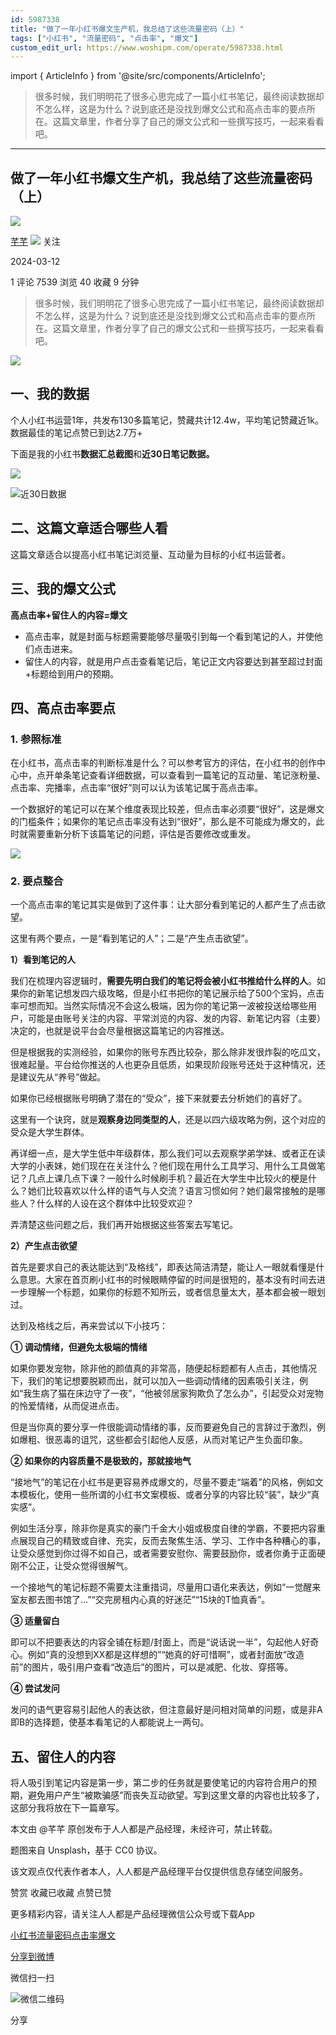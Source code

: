 ```yaml
---
id: 5987338
title: "做了一年小红书爆文生产机，我总结了这些流量密码（上）"
tags: ["小红书", "流量密码", "点击率", "爆文"]
custom_edit_url: https://www.woshipm.com/operate/5987338.html
---
```

import { ArticleInfo } from '@site/src/components/ArticleInfo';

<ArticleInfo
    author="芊芊"
    authorLink="https://www.woshipm.com/u/1102245"
    published="2024-03-12"
    views={7539}
    comments={1}
    collects={40}
/>

> 很多时候，我们明明花了很多心思完成了一篇小红书笔记，最终阅读数据却不怎么样，这是为什么？说到底还是没找到爆文公式和高点击率的要点所在。这篇文章里，作者分享了自己的爆文公式和一些撰写技巧，一起来看看吧。

---

## 做了一年小红书爆文生产机，我总结了这些流量密码（上）

[![](https://static.woshipm.com/pmapp_avatar_20231225211934_4221.jpeg?imageView2/1/w/72/h/72/q/100)](https://www.woshipm.com/u/1102245)

[芊芊](https://www.woshipm.com/u/1102245) ![](https://static.woshipm.com/tag/1101_1@2x.png) 关注

2024-03-12

1 评论 7539 浏览 40 收藏 9 分钟

> 很多时候，我们明明花了很多心思完成了一篇小红书笔记，最终阅读数据却不怎么样，这是为什么？说到底还是没找到爆文公式和高点击率的要点所在。这篇文章里，作者分享了自己的爆文公式和一些撰写技巧，一起来看看吧。

![](https://image.woshipm.com/2023/04/13/3aec73ce-d9eb-11ed-9d7a-00163e0b5ff3.jpg)

## 一、我的数据

个人小红书运营1年，共发布130多篇笔记，赞藏共计12.4w，平均笔记赞藏近1k。数据最佳的笔记点赞已到达2.7万+

下面是我的小红书**数据汇总截图**和**近30日笔记数据。**

![](https://image.woshipm.com/2024/01/31/5ba190b0-bfe9-11ee-b098-00163e0b5ff3.png)

![近30日数据](https://image.woshipm.com/2024/01/31/69bc3272-bfe9-11ee-b098-00163e0b5ff3.jpg)

## 二、这篇文章适合哪些人看

这篇文章适合以提高小红书笔记浏览量、互动量为目标的小红书运营者。

## 三、我的爆文公式

**高点击率+留住人的内容=爆文**

*   高点击率，就是封面与标题需要能够尽量吸引到每一个看到笔记的人，并使他们点击进来。
*   留住人的内容，就是用户点击查看笔记后，笔记正文内容要达到甚至超过封面+标题给到用户的预期。

## 四、高点击率要点

### 1\. 参照标准

在小红书，高点击率的判断标准是什么？可以参考官方的评估，在小红书的创作中心中，点开单条笔记查看详细数据，可以查看到一篇笔记的互动量、笔记涨粉量、点击率、完播率，点击率“很好”则可以认为该笔记属于高点击率。

一个数据好的笔记可以在某个维度表现比较差，但点击率必须要“很好”，这是爆文的门槛条件；如果你的笔记点击率没有达到“很好”，那么是不可能成为爆文的，此时就需要重新分析下该篇笔记的问题，评估是否要修改或重发。

![](https://image.woshipm.com/2024/03/11/cc02f2d8-df77-11ee-926a-00163e0b5ff3.jpg)

### 2\. 要点整合

一个高点击率的笔记其实是做到了这件事：让大部分看到笔记的人都产生了点击欲望。

这里有两个要点，一是“看到笔记的人”；二是“产生点击欲望”。

**1）看到笔记的人**

我们在梳理内容逻辑时，**需要先明白我们的笔记将会被小红书推给什么样的人**。如果你的新笔记想发四六级攻略，但是小红书把你的笔记展示给了500个宝妈，点击率可想而知。当然实际情况不会这么极端，因为你的笔记第一波被投送给哪些用户，可能是由账号关注的内容、平常浏览的内容、发的内容、新笔记内容（主要）决定的，也就是说平台会尽量根据这篇笔记的内容推送。

但是根据我的实测经验，如果你的账号东西比较杂，那么除非发很炸裂的吃瓜文，很难起量。平台给你推送的人也更杂且低质，如果现阶段账号还处于这种情况，还是建议先从“养号”做起。

如果你已经根据账号明确了潜在的“受众”，接下来就要去分析她们的喜好了。

这里有一个诀窍，就是**观察身边同类型的人**，还是以四六级攻略为例，这个对应的受众是大学生群体。

再详细一点，是大学生低中年级群体，那么我们可以去观察学弟学妹、或者正在读大学的小表妹，她们现在在关注什么？他们现在用什么工具学习、用什么工具做笔记？几点上课几点下课？一般什么时候刷手机？最近在大学生中比较火的梗是什么？她们比较喜欢以什么样的语气与人交流？语言习惯如何？她们最常接触的是哪些人？什么样的人设在这个群体中比较受欢迎？

弄清楚这些问题之后，我们再开始根据这些答案去写笔记。

**2）产生点击欲望**

首先是要求自己的表达能达到“及格线”，即表达简洁清楚，能让人一眼就看懂是什么意思。大家在首页刷小红书的时候眼睛停留的时间是很短的，基本没有时间去进一步理解一个标题，如果你的标题不知所云，或者信息量太大，基本都会被一眼划过。

达到及格线之后，再来尝试以下小技巧：

**① 调动情绪，但避免太极端的情绪**

如果你要发宠物，除非他的颜值真的非常高，随便起标题都有人点击，其他情况下，我们的笔记想要脱颖而出，就可以加入一些调动情绪的因素吸引关注，例如“我生病了猫在床边守了一夜”，“他被邻居家狗欺负了怎么办”，引起受众对宠物的怜爱情绪，从而促进点击。

但是当你真的要分享一件很能调动情绪的事，反而要避免自己的言辞过于激烈，例如爆粗、很恶毒的诅咒，这些都会引起他人反感，从而对笔记产生负面印象。

**② 如果你的内容质量不是极致的，那就接地气**

“接地气”的笔记在小红书是更容易养成爆文的，尽量不要走“端着”的风格，例如文本模板化，使用一些所谓的小红书文案模板、或者分享的内容比较“装”，缺少“真实感”。

例如生活分享，除非你是真实的豪门千金大小姐或极度自律的学霸，不要把内容重点展现自己的精致或自律、充实，反而去聚焦生活、学习、工作中各种糟心的事，让受众感觉到你过得不如自己，或者需要安慰你、需要鼓励你，或者你勇于正面硬刚不公正，让受众觉得很解气。

一个接地气的笔记标题不需要太注重措词，尽量用口语化来表达，例如“一觉醒来室友都去图书馆了…”“交完房租内心真的好迷茫”“15块的T恤真香”。

**③ 适量留白**

即可以不把要表达的内容全铺在标题/封面上，而是“说话说一半”，勾起他人好奇心。例如“真的没想到XX都是这样想的”“她真的好可惜啊”，或者封面放“改造前”的图片，吸引用户查看“改造后”的图片，可以是减肥、化妆、穿搭等。

**④ 尝试发问**

发问的语气更容易引起他人的表达欲，但注意最好是问相对简单的问题，或是非A即B的选择题，使基本看笔记的人都能说上一两句。

## 五、留住人的内容

将人吸引到笔记内容是第一步，第二步的任务就是要使笔记的内容符合用户的预期，避免用户产生“被欺骗感”而丧失互动欲望。写到这里文章的内容也比较多了，这部分我将放在下一篇章写。

本文由 @芊芊 原创发布于人人都是产品经理，未经许可，禁止转载。

题图来自 Unsplash，基于 CC0 协议。

该文观点仅代表作者本人，人人都是产品经理平台仅提供信息存储空间服务。

赞赏 收藏已收藏 点赞已赞

更多精彩内容，请关注人人都是产品经理微信公众号或下载App

[小红书](https://www.woshipm.com/tag/%e5%b0%8f%e7%ba%a2%e4%b9%a6)[流量密码](https://www.woshipm.com/tag/%e6%b5%81%e9%87%8f%e5%af%86%e7%a0%81)[点击率](https://www.woshipm.com/tag/%e7%82%b9%e5%87%bb%e7%8e%87)[爆文](https://www.woshipm.com/tag/%e7%88%86%e6%96%87)

[分享到微博](https://service.weibo.com/share/share.php?appkey=2775287854&title=做了一年小红书爆文生产机，我总结了这些流量密码（上）&url=https://www.woshipm.com/operate/5987338.html&pic=https://image.woshipm.com/2023/04/13/3aec73ce-d9eb-11ed-9d7a-00163e0b5ff3.jpg)

微信扫一扫

![微信二维码](https://api.pwmqr.com/qrcode/create/?url=https://www.woshipm.com/operate/5987338.html)

分享